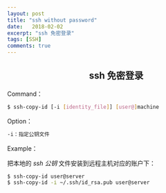 ```yaml
---
layout: post
title: "ssh without password"
date:   2018-02-02
excerpt: "ssh 免密登录"
tags: [SSH]
comments: true
---
```


<center><h2>ssh 免密登录</h2></center>

<!--more-->

Command：

```sh
$ ssh-copy-id [-i [identity_file]] [user@]machine
```

Option：

```sh
-i：指定公钥文件
```

Example：

把本地的 *ssh 公钥* 文件安装到远程主机对应的账户下：

```sh
$ ssh-copy-id user@server
$ ssh-copy-id -i ~/.ssh/id_rsa.pub user@server
```
